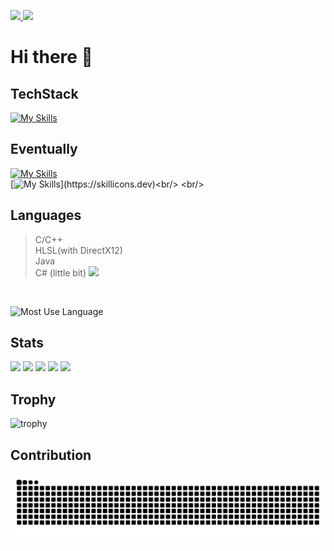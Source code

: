 <p align="left">
  <a href="https://github.com/MaekawaTomonori">
    <img height="20" src="https://komarev.com/ghpvc/?username=MaekawaTomonori" />
  </a>
  <a href="https://github.com/MaekawaTomonori">
    <img height="20" src="https://img.shields.io/github/followers/MaekawaTomonori?label=follow&logo=github&style=flat" />
  </a>
</p>

# Hi there 👋
<!--
**MaekawaTomonori/MaekawaTomonori** is a ✨ _special_ ✨ repository because its `README.md` (this file) appears on your GitHub profile.

Here are some ideas to get you started:

- 🔭 I’m currently working on ...
- 🌱 I’m currently learning ...
- 👯 I’m looking to collaborate on ...
- 🤔 I’m looking for help with ...
- 💬 Ask me about ...
- 📫 How to reach me: ...
- 😄 Pronouns: ...
- ⚡ Fun fact: ...
-->

## TechStack
[![My Skills](https://skillicons.dev/icons?i=cpp,java,visualstudio,idea,windows,github,notion,discord,bots,twitter)](https://skillicons.dev)

## Eventually
[![My Skills](https://skillicons.dev/icons?i=raspberrypi,linux,mysql,git,docker,grafana,php,vim)](https://skillicons.dev)<br/>
[![My Skills](https://skillicons.dev/icons?i=clion,cmake,gradle,md,rust,vscode,ubuntu,unity,unreal,)](https://skillicons.dev)<br/> <br/>

## Languages
> C/C++ <br/>
> HLSL(with DirectX12) <br/>
> Java <br/>
> C# (little bit)
![](https://github-readme-stats.vercel.app/api/top-langs/?username=MaekawaTomonori&layout=compact)

<br/>

![Most Use Language](https://github-readme-stats.vercel.app/api/top-langs/?username=MaekawaTomonori&theme=vue-dark)

## Stats
![](http://github-profile-summary-cards.vercel.app/api/cards/profile-details?username=MaekawaTomonori&theme=gruvbox)
![](http://github-profile-summary-cards.vercel.app/api/cards/repos-per-language?username=MaekawaTomonori&theme=gruvbox)
![](http://github-profile-summary-cards.vercel.app/api/cards/most-commit-language?username=MaekawaTomonori&theme=gruvbox)
![](http://github-profile-summary-cards.vercel.app/api/cards/stats?username=MaekawaTomonori&theme=gruvbox)
![](http://github-profile-summary-cards.vercel.app/api/cards/productive-time?username=MaekawaTomonori&theme=gruvbox&utcOffset=9)

## Trophy
![trophy](https://github-profile-trophy.vercel.app/?username=MaekawaTomonori&theme=gruvbox)

## Contribution
![](https://raw.githubusercontent.com/MaekawaTomonori/MaekawaTomonori/output/github-contribution-grid-snake.svg)

